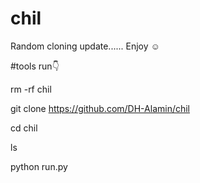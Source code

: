 # chil
Random cloning update...... Enjoy ☺️


#tools run👇

rm -rf chil

git clone https://github.com/DH-Alamin/chil

cd chil

ls

python run.py

